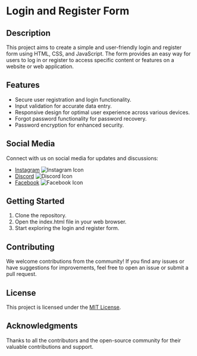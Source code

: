 # Login and Register Form

## Description

This project aims to create a simple and user-friendly login and register form using HTML, CSS, and JavaScript. The form provides an easy way for users to log in or register to access specific content or features on a website or web application.

## Features

- Secure user registration and login functionality.
- Input validation for accurate data entry.
- Responsive design for optimal user experience across various devices.
- Forgot password functionality for password recovery.
- Password encryption for enhanced security.

## Social Media

Connect with us on social media for updates and discussions:

- [Instagram](https://www.instagram.com/your_username) ![Instagram Icon](https://example.com/instagram_icon.png)
- [Discord](https://discord.gg/your_invite) ![Discord Icon](https://example.com/discord_icon.png)
- [Facebook](https://www.facebook.com/your_page) ![Facebook Icon](https://example.com/facebook_icon.png)

## Getting Started

1. Clone the repository.
2. Open the index.html file in your web browser.
3. Start exploring the login and register form.

## Contributing

We welcome contributions from the community! If you find any issues or have suggestions for improvements, feel free to open an issue or submit a pull request.

## License

This project is licensed under the [MIT License](LICENSE).

## Acknowledgments

Thanks to all the contributors and the open-source community for their valuable contributions and support.
